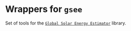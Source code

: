 # Wrappers for `gsee`

Set of tools for the [`Global Solar Energy Estimator`](https://github.com/renewables-ninja/gsee) library.
